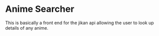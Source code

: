 # Anime Searcher

This is basically a front end for the jikan api allowing the user to look up details of any anime.
